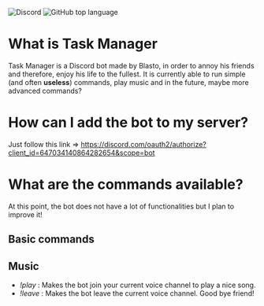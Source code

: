 <img 
    alt="Discord" 
    src="https://img.shields.io/discord/278296410317914112"> <img 
    alt="GitHub top language" 
    src="https://img.shields.io/github/languages/top/Blasto33/TaskManager">

# What is Task Manager
Task Manager is a Discord bot made by Blasto, in order to annoy his friends and therefore, enjoy his life to the fullest.
It is currently able to run simple (and often **useless**) commands, play music and in the future, maybe more advanced commands?

# How can I add the bot to my server?
Just follow this link => https://discord.com/oauth2/authorize?client_id=647034140864282654&scope=bot

# What are the commands available?

At this point, the bot does not have a lot of functionalities but I plan to improve it!

## Basic commands

## Music
- *!play* : Makes the bot join your current voice channel to play a nice song.
- *!leave* : Makes the bot leave the current voice channel. Good bye friend!
